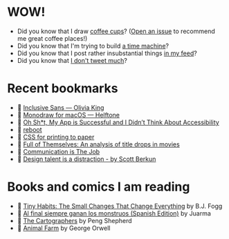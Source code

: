 # WOW!

- Did you know that I draw [coffee cups](https://papercups.mamuso.net/)? ([Open an issue](https://github.com/mamuso/papercups/issues) to recommend me great coffee places!)
- Did you know that I'm trying to build [a time machine](https://github.com/mamuso/fluxcapacitor)?
- Did you know that I post rather insubstantial things [in my feed](https://feed.mamuso.net/)?
- Did you know that [I don't tweet much](https://twitter.com/mamuso)?

# Recent bookmarks

- 👀 [Inclusive Sans — Olivia King](https://www.oliviaking.com/inclusive-sans)
- 👀 [Monodraw for macOS — Helftone](https://monodraw.helftone.com/)
- 👀 [Oh Sh*t, My App is Successful and I Didn’t Think About Accessibility](https://jacobbartlett.substack.com/p/oh-sht-my-app-is-successful-and-i)
- 👀 [reboot](https://reboot.studio/)
- 👀 [CSS for printing to paper](https://voussoir.net/writing/css_for_printing)
- 👀 [Full of Themselves: An analysis of title drops in movies](https://www.titledrops.net/)
- 👀 [Communication is The Job](https://boz.com/articles/communication-is-the-job)
- 👀 [Design talent is a distraction - by Scott Berkun](https://whydesignishard.substack.com/p/design-talent-is-a-distraction)


# Books and comics I am reading

- 📘 [Tiny Habits: The Small Changes That Change Everything](https://www.goodreads.com/book/show/43305818) by B.J.  Fogg
- 📘 [Al final siempre ganan los monstruos (Spanish Edition)](https://www.goodreads.com/book/show/58664090) by Juarma
- 📘 [The Cartographers](https://www.goodreads.com/book/show/56224531) by Peng Shepherd
- 📘 [Animal Farm](https://www.goodreads.com/book/show/8349198) by George Orwell

